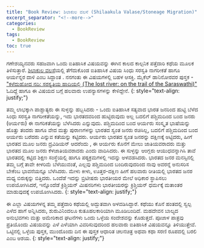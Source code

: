 ```yaml
---
title: "Book Review: ಶಿಲಾಕುಲ ವಲಸೆ (Shilaakula Valase/Stoneage Migration)"
excerpt_separator: "<!--more-->"
categories:
  - BookReview
tags:
  - BookReview
toc: true
---
```


ಗಣೇಶಯ್ಯನವರು ಸಹಜವಾಗಿ ಒಂದು ಐತಿಹಾಸಿಕ ವಿಷಯವನ್ನು ಈಗಿನ ಕಾಲದ ಕಾಲ್ಪನಿಕ ಪತ್ತೆದಾರಿ ಕಥೆಯ ಮೂಲಕ ತಿಳಿಸುತ್ತಾರೆ.  [ಶಿಲಾಕುಲ ವಲಸೆ](https://www.goodreads.com/book/show/22008358-shilaakula-valase?ref=nav_sb_ss_1_8)ಯಲ್ಲಿ ತೆಗೆದುಕೊಂಡ ಐತಿಹಾಸಿಕ ವಿಷಯ ಸಿಂಧು ಸರಸ್ವತಿ ನಾಗರೀಕತೆ ಹಾಗೂ ಆಯ೯ನ್ನರ ದಾಳಿ ಎಂಬ ಸಿದ್ದಾಂತ . ನನಗಂತು  ಈ ವಿಷಯಗಳಲ್ಲಿ ಬಹಳ ಆಸಕ್ತಿ. ಮೈಕೆಲ್ ಡಾನಿನೋರವರ ಪುಸ್ತಕ -  ["ಕಳೆದುಹೋದ ನದಿ: ಸರಸ್ವತಿಯ ಹಾದಿಯಲ್ಲಿ (The lost river: on the trail of the Saraswathi)"](https://www.goodreads.com/book/show/9863042-the-lost-river?ac=1&from_search=true&qid=n1Hcl8hUjx&rank=2) ಓದಿದ್ದೆ ಹಾಗೂ ಈ ವಿಷಯದ ಬಗ್ಗೆ ಹಲವಾರು ಉಪನ್ಯಾಸಗಳನ್ನು ಕೇಳಿದ್ದೇನೆ.
{: style="text-align: justify;"}

<!--more-->  

ತಮ್ಮ ಲಾಭಕ್ಕಾಗಿ ಪಾಶ್ಚಾತ್ಯರು ಈ ಸುಳ್ಳನ್ನು ಹಬ್ಬಸಿದರು - ಒಂದು ಐತಿಹಾಸಿಕ ಸತ್ಯವಾದ ಭಾರತ ಜನರಿಂದ ಹುಟ್ಟಿ ಬೆಳೆದ ಸಿಂಧು ಸರಸ್ವತಿ ನಾಗರೀಕತೆಯನ್ನು, ಇದು ಭಾರತದವರಿಂದ ಹುಟ್ಟಿರುವುದು ಅಲ್ಲ ಬದಲಿಗೆ ಪಶ್ಚಿಮದಿಂದ ಬಂದ ಜನರು (ಆಯ೯ರು) ಈ ನಾಗರಿಕತೆಯನ್ನು ಬೆಳೆಸಿದರು ಎನ್ನುವುದು. ಪಶ್ಚಿಮದಿಂದ ಬಂದ ಆಯ೯ರು ಸಂಸ್ಕೃತ ಭಾಷೆಯನ್ನು ಹೊತ್ತು ತಂದರು ಹಾಗೂ ವೇದ ಮತ್ತು ಪುರಾಣಗಳನ್ನು ಭಾರತದ ಸ್ವಂತ ಜನರು ರಚಿಸಿಲ್ಲ, ಬದಲಿಗೆ ಪಶ್ಚಿಮದಿಂದ ಬಂದ ಆಯ೯ರು ಬರೆದರು ಎನ್ನುವ ಕತೆಯನ್ನು ಕಟ್ಟಿದರು. ಆಯ೯ರು ಭಾರತದ ಸ್ವಂತ ಜನರನ್ನು ದಕ್ಷಿಣಕ್ಕೆ ಅಟ್ಟಿದರು, ಹೀಗೆ ಭಾರತದ ಮೂಲ ಜನರು ದ್ರವಿಡಿಯನ್ ಆದರೆಂದು , ಈ ಆಯ೯ರು ಕೊನೆಗೆ ಮೇಲು ಜಾತಿಯವರಾದರು ಮತ್ತು ಭಾರತದ ಮೂಲ ಜನರು ಕೆಳಜಾತಿಯವರಾದರು ಎಂದು ವಾದಿಸಿದರು. ಈ ಸುಳ್ಳನ್ನು ಆಂಗ್ಲರು ಆಯುಧವನ್ನಾಗಿಸಿ ತಾವೆ ಭಾರತದಲ್ಲಿ ಕಟ್ಟಿದ ಶಿಕ್ಷಣ ಸಂಸ್ಥೆಯಲ್ಲಿ ಹಾಗೂ ಪಠ್ಯಕ್ರಮಗಳಲ್ಲಿ ಇದನ್ನು ಅಳವಡಸಿದರು. ಭಾರತದ ಜನರ ಮನಸ್ಸಿನಲ್ಲಿ ತಮ್ಮ ಬಗ್ಗೆ  ತಾವೇ ಕೀಳರಿಮೆ ಬೆಳೆಯುವಂತೆ, ಎಲ್ಲವು ಪಶ್ಚಿಮದಿಂದ ಬಂದಿರುವುದರಿಂದ ನಾವು ಅವರನ್ನೆ ಅನುಸರಿಸ ಬೇಕೆಂಬ ಭಾವನೆಯನ್ನೂ  ಬೆಳೆಸಿದರು. ಮೇಳು ಕೀಳು, ಊತ್ತರ-ದಕ್ಷಿಣ ಹೀಗೆ ಹಲವಾರು ರೀತಿಯಲ್ಲಿ ಭಾರತದ ಜನರ ಮಧ್ಯ ಬಿರುಕ್ಕನ್ನು ಬಿತ್ತಿದರು. ಒಂದೆಡೆ ಇದನ್ನು  ಬ್ರಿಟೀಷರು  ಭಾರತೀಯರ ಮೇಲೆ ಅಧಿಕಾರ ಸ್ಥಾಪಿಸಲು ಉಪಯೋಗಿಸಿದರೆ, ಇನ್ನೊಂದೆಡೆ ಕ್ರಿಶ್ಚಿಯನ್ ಮಿಷನರಿಗಳು ಭಾರತೀಯರನ್ನು ಕ್ರಿಶ್ಚಿಯನ್ ಧಮ೯ಕ್ಕೆ ಮತಾಂತರ ಮಾಡುವುದಕ್ಕೆ ಉಪಯೋಗಿಸಿದರು.
{: style="text-align: justify;"}

ಈ ಎಲ್ಲಾ ವಿಷಯಗಳನ್ನ ತಮ್ಮ ಪತ್ತೆದಾರಿ ಕಥೆಯಲ್ಲಿ ಅದ್ಬುತವಾಗಿ ಅಳವಡಿಸಿದ್ದಾರೆ. ಕಥೆಯು ಕೊನೆ ಹಂತದಲ್ಲಿ ಸ್ವಲ್ಪ ಎಳೆದ ಹಾಗೆ ಅನ್ನಿಸಿದರು, ಶುರುವಿನಿಂದಲೂ ಕುತೂಹಲಕಾರಿಯಾಗಿ ಮೂಡಿಬಂದಿದೆ. ಮಹದೇವನ ಬಾಲ್ಯದ ಅನುಭವಗಳು ಮತ್ತು ಅಮೇರಿಕಾದ ಘಟನೆಗಳು ಒಂದು ಒಳ್ಳೆಯ ಸಂದೇಶವನ್ನು ಕೊಡುತ್ತದೆ. ಪೂಜಾಳ ಪಾತ್ರವು ಪ್ರತಿಯೊಂದು ವಿಷಯವನ್ನು ಎಳೆ ಎಳೆಯಾಗಿ ವಿವರಿಸುವುದರಿಂದ ಹಲವಾರು  ಐತಿಹಾಸಿಕ ವಿಷಯವನ್ನೂ ತಿಳಿಯುತ್ತೇವೆ. ಒಟ್ಟಿನಲ್ಲಿ ಒಳ್ಳೆಯ ಪುಸ್ತಕ, ಮುಂದೊಂದು ದಿನ ಈ ಪುಸ್ತಕ ಆಧಾರಿತ ಚಲನಚಿತ್ರ ಅಥವಾ ಕಥಾ ಸರಣಿ ರೂಪದಲ್ಲಿ ಬರಲಿ ಎಂಬ ಆಶಯ.
{: style="text-align: justify;"}
